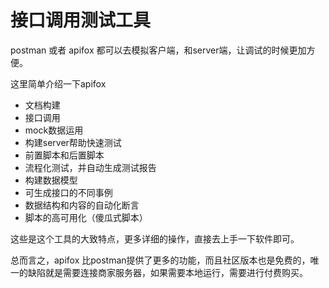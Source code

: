 # 接口调用测试工具

postman 或者 apifox 都可以去模拟客户端，和server端，让调试的时候更加方便。

这里简单介绍一下apifox

- 文档构建
- 接口调用
- mock数据运用
- 构建server帮助快速测试
- 前置脚本和后置脚本
- 流程化测试，并自动生成测试报告
- 构建数据模型
- 可生成接口的不同事例
- 数据结构和内容的自动化断言
- 脚本的高可用化（傻瓜式脚本）

这些是这个工具的大致特点，更多详细的操作，直接去上手一下软件即可。

总而言之，apifox 比postman提供了更多的功能，而且社区版本也是免费的，唯一的缺陷就是需要连接商家服务器，如果需要本地运行，需要进行付费购买。